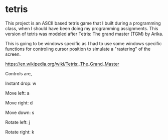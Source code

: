 # tetris


This project is an ASCII based tetris game that I built during a programming class, when I should have been doing my programming assignments. This version of tetris was modeled after Tetris: The grand master (TGM) by Arika.

This is going to be windows specific as I had to use some windows specific functions for controling cursor position to simulate a "rastering" of the screen.

https://en.wikipedia.org/wiki/Tetris:_The_Grand_Master

Controls are,

Instant drop: w

Move left: a

Move right: d

Move down: s

Rotate left: j

Rotate right: k

